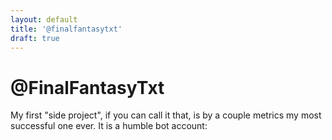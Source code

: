 ```yaml
---
layout: default
title: '@finalfantasytxt'
draft: true
---
```


# @FinalFantasyTxt

My first "side project", if you can call it that, is by a couple
metrics my most successful one ever. It is a humble bot account:

